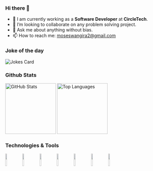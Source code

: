 ### Hi there 👋

- 🌱 I am currently working as a <b>Software Developer</b> at <b>CircleTech</b>.
- 👯 I’m looking to collaborate on any problem solving project.
- 💬 Ask me about anything without bias.
- 📫 How to reach me: moseswangira2@gmail.com

### Joke of the day
![Jokes Card](https://readme-jokes.vercel.app/api)

### Github Stats
<p>
  <img src="https://github-readme-stats.vercel.app/api?username=MosesWangira&show_icons=true&theme=radical&count_private=true" alt="GitHub Stats" height="160"/>
  <!-- <img src="https://github-readme-streak-stats.herokuapp.com/?user=MosesWangira&theme=radical" height="160"/> -->
  <img src="https://github-readme-stats.vercel.app/api/top-langs?username=MosesWangira&langs_count=10&hide=html&layout=compact&theme=radical" alt="Top Languages" height="160"/>
</p>

### Technologies & Tools
<p>
<img width="10%" src="https://www.vectorlogo.zone/logos/nodejs/nodejs-ar21.svg">
<img width="10%" src="https://www.vectorlogo.zone/logos/kotlinlang/kotlinlang-ar21.svg">
<img width="10%" src="https://www.vectorlogo.zone/logos/amazon_aws/amazon_aws-ar21.svg">
<img width="10%" src="https://www.vectorlogo.zone/logos/javascript/javascript-ar21.svg">
<img width="10%" src="https://www.vectorlogo.zone/logos/flutterio/flutterio-ar21.svg">
<img width="10%" src="https://www.vectorlogo.zone/logos/git-scm/git-scm-ar21.svg">
<img width="10%" src="https://www.vectorlogo.zone/logos/github/github-ar21.svg">
</p>




